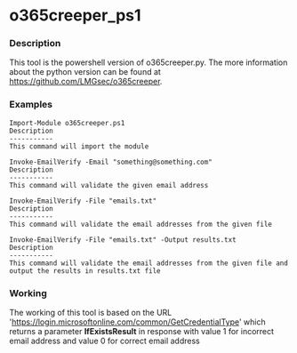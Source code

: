 # o365creeper_ps1

### Description
This tool is the powershell version of o365creeper.py. The more information about the python version can be found at https://github.com/LMGsec/o365creeper.


### Examples

```
Import-Module o365creeper.ps1 
Description
-----------
This command will import the module
```

```
Invoke-EmailVerify -Email "something@something.com" 
Description
-----------
This command will validate the given email address 
```
```
Invoke-EmailVerify -File "emails.txt"
Description
-----------
This command will validate the email addresses from the given file
```
```
Invoke-EmailVerify -File "emails.txt" -Output results.txt
Description
-----------
This command will validate the email addresses from the given file and output the results in results.txt file
```

### Working
The working of this tool is based on the URL 'https://login.microsoftonline.com/common/GetCredentialType' which returns a parameter **IfExistsResult** in response with value 1 for incorrect email address and value 0 for correct email address

